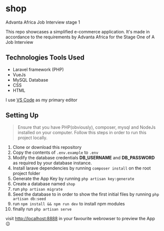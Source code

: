 # shop
Advanta Africa Job Interview stage 1

This repo showcases a simplified e-commerce application. It's made in accordance to the requirements by
Advanta Africa for the Stage One of A Job Interview

## Technologies Tools Used
- Laravel framework (PHP)
- VueJs
- MySQL Database
- CSS
- HTML

I use [VS Code](https://code.visualstudio.com) as my primary editor

## Setting Up
> Ensure that you have PHP(obviously), composer, mysql and NodeJs installed on your computer.
Follow this steps in order to run this project locally.

1. Clone or download this repository
2. Copy the contents of `.env.example` to `.env`
3. Modify the database credentials **DB_USERNAME** and **DB_PASSWORD** as required by your database instance.
4. Install larave dependencies by running `composer install` on the root project folder
5. Generate the App Key by running `php artisan key:generate`
6. Create a database named `shop`
7. run `php artisan migrate`
8. Seed the database to in order to show the first initial files by running `php artisan db:seed`
9. run `npm install && npm run dev` to install npm modules
10. finally run `php artisan serve`

visit [http://localhost:8888](http://localhost:8888) in your favourite webrowser to preview the App :wink: 
